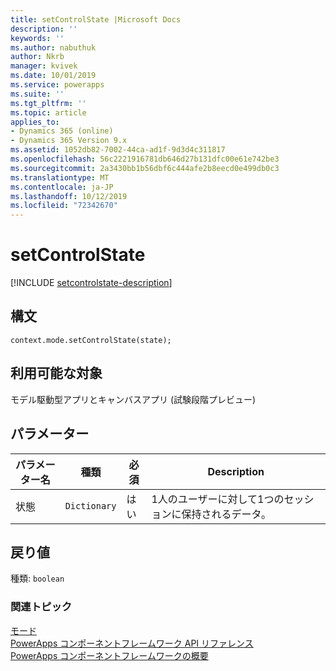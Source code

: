 ```yaml
---
title: setControlState |Microsoft Docs
description: ''
keywords: ''
ms.author: nabuthuk
author: Nkrb
manager: kvivek
ms.date: 10/01/2019
ms.service: powerapps
ms.suite: ''
ms.tgt_pltfrm: ''
ms.topic: article
applies_to:
- Dynamics 365 (online)
- Dynamics 365 Version 9.x
ms.assetid: 1052db82-7002-44ca-ad1f-9d3d4c311817
ms.openlocfilehash: 56c2221916781db646d27b131dfc00e61e742be3
ms.sourcegitcommit: 2a3430bb1b56dbf6c444afe2b8eecd0e499db0c3
ms.translationtype: MT
ms.contentlocale: ja-JP
ms.lasthandoff: 10/12/2019
ms.locfileid: "72342670"
---
```

# <a name="setcontrolstate"></a>setControlState

[!INCLUDE [setcontrolstate-description](includes/setcontrolstate-description.md)]

## <a name="syntax"></a>構文

`context.mode.setControlState(state);`

## <a name="available-for"></a>利用可能な対象 

モデル駆動型アプリとキャンバスアプリ (試験段階プレビュー) 

## <a name="parameters"></a>パラメーター

| パラメーター名|種類|必須|Description|
| ------------- |----|--------|-----------|
|状態|`Dictionary`|はい|1人のユーザーに対して1つのセッションに保持されるデータ。|

## <a name="return-value"></a>戻り値

種類: `boolean`


### <a name="related-topics"></a>関連トピック

[モード](../mode.md)<br/>
[PowerApps コンポーネントフレームワーク API リファレンス](../../reference/index.md)<br/>
[PowerApps コンポーネントフレームワークの概要](../../overview.md)
